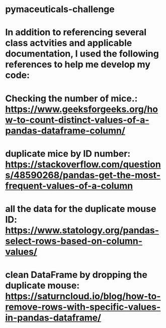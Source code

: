 # pymaceuticals-challenge
# In addition to referencing several class actvities and applicable documentation, I used the following references to help me develop my code:
# Checking the number of mice.: https://www.geeksforgeeks.org/how-to-count-distinct-values-of-a-pandas-dataframe-column/
# duplicate mice by ID number: https://stackoverflow.com/questions/48590268/pandas-get-the-most-frequent-values-of-a-column
# all the data for the duplicate mouse ID: https://www.statology.org/pandas-select-rows-based-on-column-values/
# clean DataFrame by dropping the duplicate mouse: https://saturncloud.io/blog/how-to-remove-rows-with-specific-values-in-pandas-dataframe/
